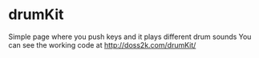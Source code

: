 # drumKit
Simple page where you push keys and it plays different drum sounds
You can see the working code at http://doss2k.com/drumKit/

